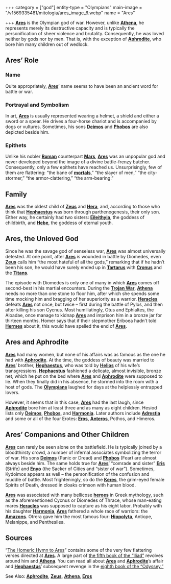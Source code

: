 +++
category = ["god"]
entity-type = "Olympians"
main-image = "/v1569335481/mitologia/ares_image_6.webp"
name = "Ares"

+++
[**Ares**](https://www.greekmythology.com/Olympians/Aris/aris.html "Ares") is the Olympian god of war. However, unlike [**Athena**](https://www.greekmythology.com/Olympians/Athena/athena.html "Athena"), he represents merely its destructive capacity and is typically the personification of sheer violence and brutality. Consequently, he was loved neither by gods nor by men. That is, with the exception of [**Aphrodite**](https://www.greekmythology.com/Olympians/Aphrodite/aphrodite.html "Aphrodite"), who bore him many children out of wedlock.

## **Ares’ Role**

### **Name**

Quite appropriately, [**Ares**](https://www.greekmythology.com/Olympians/Aris/aris.html "Ares")’ name seems to have been an ancient word for battle or war.

### **Portrayal and Symbolism**

In art, [**Ares**](https://www.greekmythology.com/Olympians/Aris/aris.html "Ares") is usually represented wearing a helmet, a shield and either a sword or a spear. He drives a four-horse chariot and is accompanied by dogs or vultures. Sometimes, his sons [**Deimos**](https://www.greekmythology.com/Other_Gods/Deimos/deimos.html "Deimos") and [**Phobos**](https://www.greekmythology.com/Other_Gods/Phobos/phobos.html "Phobos") are also depicted beside him.

### **Epithets**

Unlike his nobler [**Roman**](https://www.greekmythology.com/Myths/Roman/roman.html "Roman") counterpart [**Mars**](https://www.greekmythology.com/Myths/Planets/Mars/mars.html "Mars"), [**Ares**](https://www.greekmythology.com/Olympians/Aris/aris.html "Ares") was an unpopular god and never developed beyond the image of a divine battle-frenzy butcher. Consequently, only a few epithets have reached us. Unsurprisingly, few of them are flattering: “the bane of [**mortals**](https://www.greekmythology.com/Myths/Mortals/mortals.html "Mortals"),” “the slayer of men,” “the city-stormer,” “the armor-clattering,” “the arm-bearing.”

## **Family**

[**Ares**](https://www.greekmythology.com/Olympians/Aris/aris.html "Ares") was the oldest child of [**Zeus**](https://www.greekmythology.com/Olympians/Zeus/zeus.html "Zeus") and [**Hera**](https://www.greekmythology.com/Olympians/Hera/hera.html "Hera"), and, according to those who think that [**Hephaestus**](https://www.greekmythology.com/Olympians/Hephaestus/hephaestus.html "Hephaestus") was born through parthenogenesis, their only son. Either way, he certainly had two sisters: [**Eileithyia**](https://www.greekmythology.com/Other_Gods/Eileithyia/eileithyia.html "Eileithyia"), the goddess of childbirth, and [**Hebe**](https://www.greekmythology.com/Other_Gods/Hebe/hebe.html "Hebe"), the goddess of eternal youth.

## **Ares, the Unloved God**

Since he was the savage god of senseless war, [**Ares**](https://www.greekmythology.com/Olympians/Aris/aris.html "Ares") was almost universally detested. At one point, after [**Ares**](https://www.greekmythology.com/Olympians/Aris/aris.html "Ares") is wounded in battle by Diomedes, even [**Zeus**](https://www.greekmythology.com/Olympians/Zeus/zeus.html "Zeus") calls him “the most hateful of all the gods,” remarking that if he hadn’t been his son, he would have surely ended up in [**Tartarus**](https://www.greekmythology.com/Other_Gods/Tartarus/tartarus.html "Tartarus") with [**Cronus**](https://www.greekmythology.com/Titans/Cronus/cronus.html "Cronus") and the [**Titans**](https://www.greekmythology.com/Titans/titans.html "Titans").

The episode with Diomedes is only one of many in which [**Ares**](https://www.greekmythology.com/Olympians/Aris/aris.html "Ares") comes off second-best in his martial encounters. During the [**Trojan War**](https://www.greekmythology.com/Myths/The_Myths/Trojan_War/trojan_war.html "Trojan War"), [**Athena**](https://www.greekmythology.com/Olympians/Athena/athena.html "Athena") needs no more than one stone to floor him, after which she spends some time mocking him and bragging of her superiority as a warrior. [**Heracles**](https://www.greekmythology.com/Myths/Heroes/Heracles/heracles.html "Heracles") defeats [**Ares**](https://www.greekmythology.com/Olympians/Aris/aris.html "Ares") not once, but twice – first during the battle of Pylos, and then after killing his son Cycnus. Most humiliatingly, Otus and Ephialtes, the Aloadae, once manage to kidnap [**Ares**](https://www.greekmythology.com/Olympians/Aris/aris.html "Ares") and imprison him in a bronze jar for thirteen months. Homer says that if their stepmother Eriboea hadn’t told [**Hermes**](https://www.greekmythology.com/Olympians/Hermes/hermes.html "Hermes") about it, this would have spelled the end of [**Ares**](https://www.greekmythology.com/Olympians/Aris/aris.html "Ares").

## **Ares and Aphrodite**

[**Ares**](https://www.greekmythology.com/Olympians/Aris/aris.html "Ares") had many women, but none of his affairs was as famous as the one he had with [**Aphrodite**](https://www.greekmythology.com/Olympians/Aphrodite/aphrodite.html "Aphrodite"). At the time, the goddess of beauty was married to [**Ares**](https://www.greekmythology.com/Olympians/Aris/aris.html "Ares")’ brother, [**Hephaestus**](https://www.greekmythology.com/Olympians/Hephaestus/hephaestus.html "Hephaestus"), who was told by [**Helios**](https://www.greekmythology.com/Other_Gods/Helios/helios.html "Helios") of his wife’s transgressions. [**Hephaestus**](https://www.greekmythology.com/Olympians/Hephaestus/hephaestus.html "Hephaestus") fashioned a delicate, almost invisible, bronze net, which he put on the bed where [**Ares**](https://www.greekmythology.com/Olympians/Aris/aris.html "Ares") and [**Aphrodite**](https://www.greekmythology.com/Olympians/Aphrodite/aphrodite.html "Aphrodite") were supposed to lie. When they finally did in his absence, he stormed into the room with a host of gods. The [**Olympians**](https://www.greekmythology.com/Olympians/olympians.html "Olympians") laughed for days at the helplessly entrapped lovers.

However, it seems that in this case, [**Ares**](https://www.greekmythology.com/Olympians/Aris/aris.html "Ares") had the last laugh, since [**Aphrodite**](https://www.greekmythology.com/Olympians/Aphrodite/aphrodite.html "Aphrodite") bore him at least three and as many as eight children. Hesiod lists only [**Deimos**](https://www.greekmythology.com/Other_Gods/Deimos/deimos.html "Deimos"), [**Phobos**](https://www.greekmythology.com/Other_Gods/Phobos/phobos.html "Phobos"), and [**Harmonia**](https://www.greekmythology.com/Other_Gods/Harmonia/harmonia.html "Harmonia"). Later authors include [**Adrestia**](https://www.greekmythology.com/Other_Gods/Minor_Gods/Adrestia/adrestia.html "Adrestia") and some or all of the four Erotes: [**Eros**](https://www.greekmythology.com/Other_Gods/Eros/eros.html "Eros"), [**Anteros**](https://www.greekmythology.com/Other_Gods/Minor_Gods/Anteros/anteros.html "Anteros"), Pothos, and Himeros.

## **Ares’ Companions and Other Children**

[**Ares**](https://www.greekmythology.com/Olympians/Aris/aris.html "Ares") can rarely be seen alone on the battlefield. He is typically joined by a bloodthirsty crowd, a number of infernal associates symbolizing the terror of war. His sons [**Deimos**](https://www.greekmythology.com/Other_Gods/Deimos/deimos.html "Deimos") (Panic or Dread) and [**Phobos**](https://www.greekmythology.com/Other_Gods/Phobos/phobos.html "Phobos") (Fear) are almost always beside him. The same holds true for [**Ares**](https://www.greekmythology.com/Olympians/Aris/aris.html "Ares")’ “comrade and sister” [**Eris**](https://www.greekmythology.com/Other_Gods/Eris/eris.html "Eris") (Strife) and [**Enyo**](https://www.greekmythology.com/Other_Gods/Enyo/enyo.html "Enyo") (the Sacker of Cities and “sister of war”). Sometimes, Kydoimos appears as well – the personification of the confusion and muddle of battle. Most frighteningly, so do the [**Keres**](https://www.greekmythology.com/Other_Gods/Keres/keres.html "Keres"), the grim-eyed female Spirits of Death, dressed in cloaks crimson with human blood.

[**Ares**](https://www.greekmythology.com/Olympians/Aris/aris.html "Ares") was associated with many bellicose [**heroes**](https://www.greekmythology.com/Myths/Heroes/heroes.html "Heroes") in Greek mythology, such as the aforementioned Cycnus or Diomedes of Thrace, whose man-eating mares [**Heracles**](https://www.greekmythology.com/Myths/Heroes/Heracles/heracles.html "Heracles") was supposed to capture as his eight labor. Probably with his daughter [**Harmonia**](https://www.greekmythology.com/Other_Gods/Harmonia/harmonia.html "Harmonia"), [**Ares**](https://www.greekmythology.com/Olympians/Aris/aris.html "Ares") fathered a whole race of warriors: the [**Amazons**](https://www.greekmythology.com/Myths/Figures/Amazons/amazons.html "Amazons"). Otrera gave him the most famous four: [**Hippolyta**](https://www.greekmythology.com/Myths/Mortals/Hippolyta/hippolyta.html "Hippolyta"), Antiope, Melanippe, and Penthesilea.

## **Sources**

“[The Homeric Hymn to Ares](http://www.perseus.tufts.edu/hopper/text?doc=HH%208)” contains some of the very few flattering verses directed at [**Ares**](https://www.greekmythology.com/Olympians/Aris/aris.html "Ares"). A large part of [the fifth book of the “Iliad”](http://www.perseus.tufts.edu/hopper/text?doc=Perseus%3Atext%3A1999.01.0134%3Abook%3D5%3Acard%3D1) revolves around him and [**Athena**](https://www.greekmythology.com/Olympians/Athena/athena.html "Athena"). You can read all about [**Ares**](https://www.greekmythology.com/Olympians/Aris/aris.html "Ares") and [**Aphrodite**](https://www.greekmythology.com/Olympians/Aphrodite/aphrodite.html "Aphrodite")’s affair and [**Hephaestus**](https://www.greekmythology.com/Olympians/Hephaestus/hephaestus.html "Hephaestus")’ subsequent revenge in the [eighth book of the “Odyssey.”](http://www.perseus.tufts.edu/hopper/text?doc=Perseus%3Atext%3A1999.01.0136%3Abook%3D8%3Acard%3D295)

See Also: [**Aphrodite**](https://www.greekmythology.com/Olympians/Aphrodite/aphrodite.html "Aphrodite"), [**Zeus**](https://www.greekmythology.com/Olympians/Zeus/zeus.html "Zeus"), [**Athena**](https://www.greekmythology.com/Olympians/Athena/athena.html "Athena"), [**Eros**](https://www.greekmythology.com/Other_Gods/Eros/eros.html "Eros")